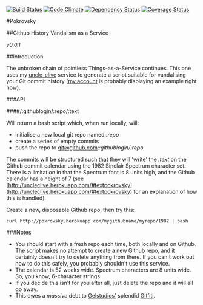 [![Build Status](https://travis-ci.org/pikesley/pokrovsky.png?branch=master)](https://travis-ci.org/pikesley/pokrovsky)
[![Code Climate](https://codeclimate.com/github/pikesley/pokrovsky.png)](https://codeclimate.com/github/pikesley/pokrovsky)
[![Dependency Status](https://gemnasium.com/pikesley/pokrovsky.png)](https://gemnasium.com/pikesley/pokrovsky)
[![Coverage Status](https://coveralls.io/repos/pikesley/pokrovsky/badge.png)](https://coveralls.io/r/pikesley/pokrovsky)

#Pokrovsky

##Github History Vandalism as a Service

_v0.0.1_

##Introduction

The unbroken chain of pointless Things-as-a-Service continues. This one uses my [uncle-clive](http://uncleclive.herokuapp.com) service to generate a script suitable for vandalising your Git commit history ([my account](http://github.com/pikesley) is probably displaying an example right now).

###API

####/:githublogin/:repo/:text

Will return a bash script which, when run locally, will:

* initialise a new local git repo named _:repo_
* create a series of empty commits
* push the repo to git@github.com:_:githublogin/:repo_

The commits will be structured such that they will 'write' the _:text_ on the Github commit calendar using the 1982 Sinclair Spectrum character set. There is a limitation in that the Spectrum font is 8 units high, and the Github calendar has a height of 7 (see [http://uncleclive.herokuapp.com/#textpokrovsky](http://uncleclive.herokuapp.com/#textpokrovsky) for an explanation of how this is handled).

Create a new, disposable Github repo, then try this:

`curl http://pokrovsky.herokuapp.com/mygithubname/myrepo/1982 | bash`

###Notes

* You should start with a fresh repo each time, both locally and on Github. The script makes no attempt to create a new Github repo, and it certainly doesn't try to delete anything from there. If you can't work out how to do this safely, you probably shouldn't use this service.
* The calendar is 52 weeks wide. Spectrum characters are 8 units wide. So, you know, 6-character strings.
* If you decide this isn't for you after all, just delete the repo and it will all go away.
* This owes a _massive_ debt to [Gelstudios'](https://github.com/gelstudios) splendid [Gitfiti](https://github.com/gelstudios/gitfiti).

